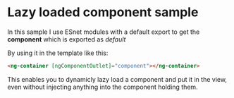 # Lazy loaded component sample

In this sample I use ESnet modules with a default export to get the **component** which is exported as _default_ 

By using it in the template like this:
```html
<ng-container [ngComponentOutlet]="component"></ng-container>
```

This enables you to dynamicly lazy load a component and put it in the view, even without injecting anything into the component holding them.
